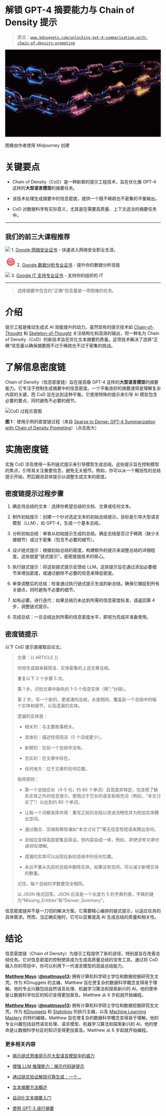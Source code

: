 # 解锁 GPT-4 摘要能力与 Chain of Density 提示

> 原文：[`www.kdnuggets.com/unlocking-gpt-4-summarization-with-chain-of-density-prompting`](https://www.kdnuggets.com/unlocking-gpt-4-summarization-with-chain-of-density-prompting)

![解锁 GPT-4 摘要能力与 Chain of Density 提示](img/e86e1d3b41641bee015099baa73ac43a.png)

图像由作者使用 Midjourney 创建

# 关键要点

+   Chain of Density（CoD）是一种新颖的提示工程技术，旨在优化像 GPT-4 这样的**大型语言模型**的摘要任务。

+   该技术处理生成摘要中的信息密度，提供一个既不稀疏也不密集的平衡输出。

+   CoD 对数据科学有实际意义，尤其是在需要高质量、上下文适当的摘要任务中。

* * *

## 我们的前三大课程推荐

![](img/0244c01ba9267c002ef39d4907e0b8fb.png) 1\. [Google 网络安全证书](https://www.kdnuggets.com/google-cybersecurity) - 快速进入网络安全职业生涯。

![](img/e225c49c3c91745821c8c0368bf04711.png) 2\. [Google 数据分析专业证书](https://www.kdnuggets.com/google-data-analytics) - 提升你的数据分析技能

![](img/0244c01ba9267c002ef39d4907e0b8fb.png) 3\. [Google IT 支持专业证书](https://www.kdnuggets.com/google-itsupport) - 支持你的组织的 IT

* * *

> 选择摘要中包含的“正确”信息量是一项困难的任务。

# 介绍

提示工程是推动生成式 AI 效能提升的动力。虽然现有的提示技术如 [Chain-of-Thought](https://www.kdnuggets.com/2023/07/power-chain-thought-prompting-large-language-models.html) 和 [Skeleton-of-Thought](https://www.kdnuggets.com/parallel-processing-in-prompt-engineering-the-skeleton-of-thought-technique) 关注结构化和高效的输出，但一种名为 Chain of Density（CoD）的新技术旨在优化文本摘要的质量。这项技术解决了选择“正确”信息量以确保摘要既不过于稀疏也不过于密集的挑战。

# 了解信息密度链

Chain of Density（信息密度链）旨在提高像 GPT-4 这样的**大型语言模型**的摘要能力。它专注于控制生成摘要中的信息密度。一个平衡良好的摘要通常是理解复杂内容的关键，而 CoD 旨在达到这种平衡。它使用特殊的提示来引导 AI 模型包含必要的要点，同时避免不必要的细节。

![CoD 过程示意图](https://www.kdnuggets.com/wp-content/uploads/chain-of-density-example-from-paper.png)

**图 1**：使用示例的密度链过程（来自 [Sparse to Dense: GPT-4 Summarization with Chain of Density Prompting](https://arxiv.org/abs/2309.04269)）（点击放大）

# 实施密度链

实施 CoD 涉及使用一系列链式提示来引导模型生成总结。这些提示旨在控制模型的焦点，引导其关注重要信息，避免无关细节。例如，你可以从一个概括性的总结提示开始，然后跟进具体提示以调整生成文本的密度。

## 密度链提示过程步骤

1.  确定待总结的文本：选择你希望总结的文档、文章或任何文本。

1.  制作初始提示：创建一个针对选定文本的初始总结提示。目标是引导大型语言模型（LLM），如 GPT-4，生成一个基本总结。

1.  分析初始总结：审查从初始提示生成的总结。确定总结是否过于稀疏（缺少关键细节）或过于密集（包含不必要的细节）。

1.  设计链式提示：根据初始总结的密度，构建额外的提示来调整总结的详细程度。这些就是“链式提示”，是密度链技术的核心。

1.  执行链式提示：将这些链式提示反馈给 LLM。这些提示旨在通过添加必要细节来增加密度，或通过删除不必要的信息来降低密度。

1.  审查调整后的总结：检查通过执行链式提示生成的新总结。确保它捕捉到所有关键点，同时避免不必要的细节。

1.  如有必要，进行迭代：如果总结仍未达到所需的信息密度标准，请返回第 4 步，调整链式提示。

1.  完成总结：一旦总结达到所需的信息密度水平，即视为完成并准备使用。

## 密度链提示

以下 CoD 提示直接取自论文。

> 文章：{{ ARTICLE }}
> 
> 你将生成越来越简洁、实体密集的上述文章总结。
> 
> 重复以下 2 个步骤 5 次。
> 
> 第 1 步。识别文章中缺失的 1-3 个信息实体（用“;”分隔）。
> 
> 第 2 步。写一个新的、更紧凑的总结，长度相同，覆盖前一个总结中的每个实体和细节，以及遗漏的实体。
> 
> 遗漏的实体是：
> 
> - 相关的：与主要故事相关。
> 
> - 具体的：描述性但简洁（5 个词或更少）。
> 
> - 新颖的：在前一个总结中没有。
> 
> - 忠实的：在文章中存在。
> 
> - 任何地方：位于文章的任何位置。
> 
> 指导原则：
> 
> - 第一个总结应长（4-5 句，约 80 个单词）且高度非特定，包含除了缺失实体之外的信息很少。使用过于冗长的语言和填充词（例如，“本文讨论了”）以达到约 80 个单词。
> 
> - 让每一个词都发挥作用：重写之前的总结以改进流畅性并为附加实体腾出空间。
> 
> - 通过融合、压缩和移除诸如“本文讨论了”等无信息性短语来腾出空间。
> 
> - 总结应变得高度密集且简洁，但内容自成一体，例如，*即使没有文章也能轻松理解*。
> 
> - 遗漏的实体可以出现在新的总结中的任何位置。
> 
> - 永远不要从先前的总结中删除实体。如果没有空间，可以减少新增实体的数量。
> 
> 记住，每个总结的字数要完全相同。
> 
> 以 JSON 格式回答。JSON 应该是一个长度为 5 的字典列表，字典的键为“Missing_Entities”和“Denser_Summary”。

信息密度链并不是一刀切的解决方案。它需要精心编排的链式提示，以适应任务的具体需求。然而，当正确实施时，它可以显著提高 AI 生成总结的质量和相关性。

# 结论

信息密度链（Chain of Density）为提示工程提供了新的途径，特别是旨在改善总结任务。它对信息密度的控制使其成为生成高质量总结的宝贵工具。通过将 CoD 融入你的项目中，你可以利用下一代语言模型的高级总结能力。

[**Matthew Mayo**](https://www.linkedin.com/in/mattmayo13/) ([**@mattmayo13**](https://twitter.com/mattmayo13)) 拥有计算机科学硕士学位和数据挖掘研究生文凭。作为 KDnuggets 的主编，Matthew 旨在使复杂的数据科学概念变得易于理解。他的专业兴趣包括自然语言处理、机器学习算法和探索新兴的 AI。他的使命是让数据科学社区的知识变得更加普及。Matthew 从 6 岁起就开始编程。

[](https://www.linkedin.com/in/mattmayo13/)****[Matthew Mayo](https://www.kdnuggets.com/wp-content/uploads/./profile-pic.jpg)**** ([**@mattmayo13**](https://twitter.com/mattmayo13)) 拥有计算机科学硕士学位和数据挖掘研究生文凭。作为 [KDnuggets](https://www.kdnuggets.com/) 和 [Statology](https://www.statology.org/) 的执行主编，以及 [Machine Learning Mastery](https://machinelearningmastery.com/) 的特约编辑，Matthew 旨在使复杂的数据科学概念变得易于理解。他的专业兴趣包括自然语言处理、语言模型、机器学习算法和探索新兴的 AI。他的使命是让数据科学社区的知识变得更加普及。Matthew 从 6 岁起就开始编程。

### 更多相关内容

+   [揭示链式思维提示在大型语言模型中的威力](https://www.kdnuggets.com/2023/07/power-chain-thought-prompting-large-language-models.html)

+   [增强 LLM 推理能力：揭示代码链提示](https://www.kdnuggets.com/enhancing-llm-reasoning-unveiling-chain-of-code-prompting)

+   [通过链式验证解锁可靠生成：一个…](https://www.kdnuggets.com/unlocking-reliable-generations-through-chain-of-verification)

+   [文本摘要方法概述](https://www.kdnuggets.com/2019/01/approaches-text-summarization-overview.html)

+   [自动化文本摘要入门](https://www.kdnuggets.com/2019/11/getting-started-automated-text-summarization.html)

+   [使用 GPT-3 进行摘要](https://www.kdnuggets.com/2022/04/packt-summarization-gpt3.html)
